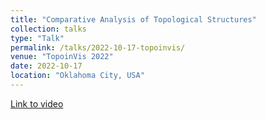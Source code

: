 ```yaml
---
title: "Comparative Analysis of Topological Structures"
collection: talks
type: "Talk"
permalink: /talks/2022-10-17-topoinvis/
venue: "TopoinVis 2022"
date: 2022-10-17
location: "Oklahoma City, USA"
---
```

[Link to video](https://youtu.be/ax-lne8u7yg?t=3999)
